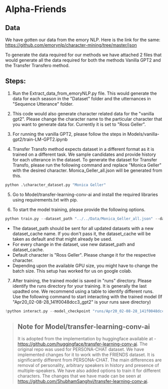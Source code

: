 # Alpha-Friends

## Data
We have gotten our data from the emory NLP. Here is the link for the same: https://github.com/emorynlp/character-mining/tree/master/json

To generate the data required for our methods we have attached 2 files that would generate all the data required for both the methods Vanilla GPT2 and the Transfer Transfero method.

## Steps:
1. Run the Extract_data_from_emoryNLP.py file. This would generate the data for each season in the "Dataset" folder and the utternances in "Sequence Utterance" folder.  

2. This code would also generate character related data for the "vanilla gpt2". Please change the character name to the particular character that you want to generate data for. Currently it is set to "Ross Geller".

3. For running the vanilla GPT2, please follow the steps in Models/vanilla-gpt2/train-LM-GPT2.ipynb

4. Transfer Transfo method expects dataset in a different format as it is trained on a different task. We sample candidates and provide history for each utterance in the dataset. To generate the dataset for Transfer Transfo, please run the following command and replace "Monica Geller" with the desired character. Monica_Geller_all.json will be generated from this. 

```python
python .\character_dataset.py "Monica Geller"
```
5. Go to Model/transfer-learning-conv-ai and install the required libraries using requirements.txt with pip.

6. To start the model training, please provide the following options.

```python
python train.py --dataset_path "../../Data/Monica_Geller_all.json" --dataset_cache monica --character "Monica Geller" --max_history 4 --model gpt2 --train_batch_size 2 --valid_batch_size 2
```

- The dataset_path should be sent for all updated datasets with a new dataset_cache name. If you don't pass it, the dataset_cache will be taken as default and that might already be used.
- For every change in the dataset, use new dataset_path and dataset_cache.
- Default character is "Ross Geller". Please change it for the respective character.
- Depending upon the available GPU size, you might have to change the batch size. This setup has worked for us on google colab.

7. After training, the trained model is saved in "runs" directory. Please identify the runs directory for your training. It is generally the last upadted one. We recommend using a table to identify different runs. Use the following command to start interacting with the trained model (If "Apr20_02-08-28_141f0048dcc3_gpt2" is your runs save directory)

```python
!python interact.py --model_checkpoint "runs/Apr20_02-08-28_141f0048dcc3_gpt2" --character "Monica Geller" --model gpt2
```



> ## Note for Model/transfer-learning-conv-ai
> It is adopted from the implementation by huggingface available at - https://github.com/huggingface/transfer-learning-conv-ai. The original repo was used for PERSONA-CHAT dataset. 
> We have implemented changes for it to work with the FRIENDS dataset. It is significantly different from PERSONA-CHAT. The main differences are removal of personality, arbitrary speakers in history and presence of multiple-speakers. We have also added options to train it for different characters. The changes that we have made can be seen at https://github.com/ShubhamSanghvi/transfer-learning-conv-ai.


